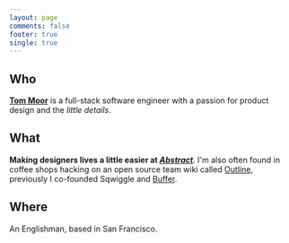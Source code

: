 ```yaml
---
layout: page
comments: false
footer: true
single: true
---
```


<div class="about">
<section>
    <h2>Who</h2>
    <p><strong><a itemprop="url" rel="me" href="https://twitter.com/tommoor">Tom Moor</a></strong> is a full-stack software engineer with a passion for product design and the <em>little details</em>.</p>
</section>

<section>
    <h2>What</h2>
    <p><strong>Making designers lives a little easier at <em><a href="https://www.abstractapp.com" target="_blank">Abstract</a></em></strong>. I'm also often found in coffee shops hacking on an open source team wiki called <a href="https://getoutline.com" target="_blank">Outline</a>, previously I co-founded Sqwiggle and <a href="https://buffer.com" target="_blank">Buffer</a>.</p>
</section>

<section>
    <h2>Where</h2>
    <p>An Englishman, based in San Francisco.</p>
</section>
</div>
